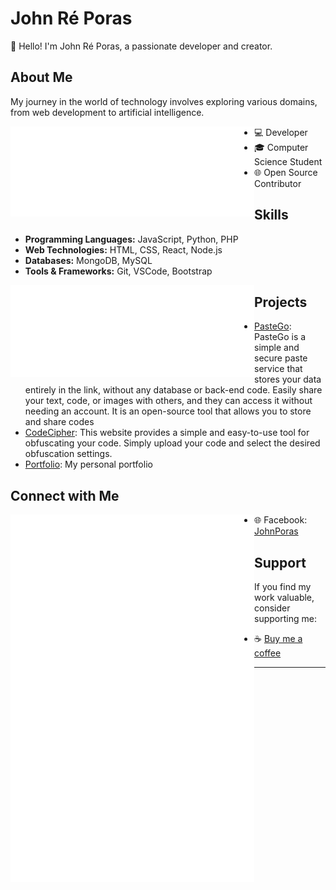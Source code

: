 # John Ré Poras

👋 Hello! I'm John Ré Poras, a passionate developer and creator.

## About Me

My journey in the world of technology involves exploring various domains, from web development to artificial intelligence.

[<img align="left" width="390" alt="JohnDev19" src="https://raw.githubusercontent.com/JohnDev19/JohnDev19/main/john.svg">](https://github.com/sponsors/JohnDev19)

- 💻 Developer
- 🎓 Computer Science Student
- 🌐 Open Source Contributor

## Skills

- **Programming Languages:** JavaScript, Python, PHP
- **Web Technologies:** HTML, CSS, React, Node.js
- **Databases:** MongoDB, MySQL
- **Tools & Frameworks:** Git, VSCode, Bootstrap

[<img align="left" width="390" alt="JohnDev19" src="https://raw.githubusercontent.com/JohnDev19/JohnDev19/main/topics.icons.svg">](https://github.com/sponsors/JohnDev19)

## Projects

- [PasteGo](https://johndev19.github.io/PasteGo/): PasteGo is a simple and secure paste service that stores your data entirely in the link, without any database or back-end code. Easily share your text, code, or images with others, and they can access it without needing an account. It is an open-source tool that allows you to store and share codes
- [CodeCipher](https://johndev19.github.io/CodeCipher/): This website provides a simple and easy-to-use tool for obfuscating your code. Simply upload your code and select the desired obfuscation settings.
- [Portfolio](https://johndev19.github.io/): My personal portfolio

## Connect with Me

[<img align="left" width="390" alt="JohnDev19" src="https://raw.githubusercontent.com/JohnDev19/JohnDev19/main/metrics.plugin.stargazers.worldmap.svg">](https://github.com/sponsors/JohnDev19)

- 🌐 Facebook: [JohnPoras](https://www.facebook.com/IamJohnPoras.org)

## Support

[<img align="left" width="390" alt="JohnDev19" src="https://raw.githubusercontent.com/JohnDev19/JohnDev19/main/reactions.svg">](https://github.com/sponsors/JohnDev19)

If you find my work valuable, consider supporting me:

- ☕ [Buy me a coffee](https://www.buymeacoffee.com/rej418416g)

---

[<img align="left" width="390" alt="JohnDev19" src="https://raw.githubusercontent.com/JohnDev19/JohnDev19/main/licenses.svg">](https://github.com/sponsors/JohnDev19)
